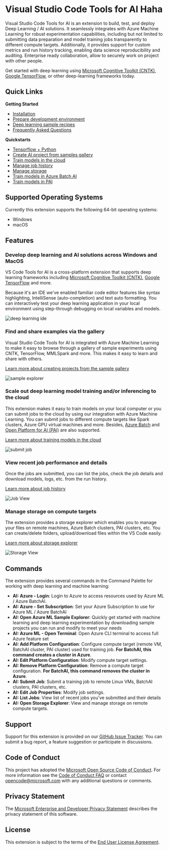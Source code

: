 # Visual Studio Code Tools for AI Haha
Visual Studio Code Tools for AI is an extension to build, test, and deploy Deep Learning / AI solutions. It seamlessly integrates with Azure Machine Learning for robust experimentation capabilities, including but not limited to submitting data preparation and model training jobs transparently to different compute targets. Additionally, it provides support for custom metrics and run history tracking, enabling data science reproducibility and auditing. Enterprise ready collaboration, allow to securely work on project with other people.

Get started with deep learning using [Microsoft Cognitive Toolkit (CNTK)](http://www.microsoft.com/en-us/cognitive-toolkit), [Google TensorFlow](https://www.tensorflow.org), or other deep-learning frameworks today.  

## Quick Links

**Getting Started**

- [Installation](/docs/installation.md)
- [Prepare development environment](/docs/prepare-localmachine.md)
- [Deep learning sample recipes](https://github.com/Microsoft/samples-for-ai)
- [Frequently Asked Questions](/docs/faq.md)

**Quickstarts**

- [Tensorflow + Python](/docs/tensorflow-local.md)
- [Create AI project from samples gallery](/docs/quickstart-00-project-from-azuremachinelearning-gallery.md)
- [Train models in the cloud](/docs/quickstart-01-submitting-training-jobs.md)
- [Manage job history](/docs/quickstart-02-job-view.md)
- [Manage storage](/docs/quickstart-03-storage-explorer.md)
- [Train models in Azure Batch AI](/docs/quickstart-04-train-azure-batchai.md) 
- [Train models in PAI](/docs/quickstart-05-pai.md) 

## Supported Operating Systems
Currently this extension supports the following 64-bit operating systems:
- Windows
- macOS

## Features

### Develop deep learning and AI solutions across Windows and MacOS
VS Code Tools for AI is a cross-platform extension that supports deep learning frameworks including [Microsoft Cognitive Toolkit (CNTK)](http://www.microsoft.com/en-us/cognitive-toolkit), [Google TensorFlow](https://www.tensorflow.org) and more.  

Because it's an IDE we've enabled familiar code editor features like syntax highlighting, IntelliSense (auto-completion) and text auto formatting. You can interactively test your deep learning application in your local environment using step-through debugging on local variables and models. 

![deep learning ide](/docs/media/deeplearning-ide.png)

### Find and share examples via the gallery  
Visual Studio Code Tools for AI is integrated with Azure Machine Learning to make it easy to browse through a gallery of sample experiments using CNTK, TensorFlow, MMLSpark and more. This makes it easy to learn and share with others. 

[Learn more about creating projects from the sample gallery](/docs/quickstart-00-project-from-azuremachinelearning-gallery.md)

![sample explorer](/docs/media/aml-samples/sampleexplorer.png)

### Scale out deep learning model training and/or inferencing to the cloud
This extension makes it easy to train models on your local computer or you can submit jobs to the cloud by using our integration with Azure Machine Learning. You can submit jobs to different compute targets like Spark clusters, Azure GPU virtual machines and more. Besides, [Azure Batch](https://azure.microsoft.com/en-us/services/batch/) and [Open Platform for AI (PAI)](https://github.com/Microsoft/pai) are also supported.

[Learn more about training models in the cloud](/docs/quickstart-01-submitting-training-jobs.md)
 
![submit job](/docs/media/job/submit-target.png)

### View recent job performance and details
Once the jobs are submitted, you can list the jobs, check the job details and download models, logs, etc. from the run history.

[Learn more about job history](/docs/quickstart-02-job-view.md)

![Job View](/docs/media/job/job-view.png)

### Manage storage on compute targets
The extension provides a storage explorer which enables you to manage your files on remote machines, Azure Batch clusters, PAI clusters, etc. You can create/delete folders, upload/download files within the VS Code easily.

[Learn more about storage explorer](/docs/quickstart-03-storage-explorer.md)

![Storage View](/docs/media/storage/StorageExplorer.png)

## Commands
The extension provides several commands in the Command Palette for working with deep learning and machine learning:
- **AI: Azure - Login**:  Login to Azure to access resources used by Azure ML / Azure BatchAI.
- **AI: Azure - Set Subscription**:  Set your Azure Subscription to use for Azure ML / Azure BatchAI
- **AI: Open Azure ML Sample Explorer**: Quickly get started with machine learning and deep learning experimentation by downloading sample projects you can run and modify to meet your needs 
- **AI: Azure ML - Open Terminal**: Open Azure CLI terminal to access full Azure feature set
- **AI: Add Platform Configuration**: Configure compute target (remote VM, BatchAI cluster, PAI cluster) used for training job. **For BatchAI, this command creates a cluster in Azure**.
- **AI: Edit Platform Configuration**: Modify compute target settings.
- **AI: Remove Platform Configuration**: Remove a compute target configuration. **For BatchAI, this command removes the cluster in Azure**.
- **AI: Submit Job**: Submit a training job to remote Linux VMs, BatchAI clusters, PAI clusters, etc.
- **AI: Edit Job Properties**: Modify job settings.
- **AI: List Jobs**: View list of recent jobs you've submitted and their details
- **AI: Open Storage Explorer**: View and manage storage on remote compute targets.

## Support
Support for this extension is provided on our [GitHub Issue Tracker](http://github.com/Microsoft/vscode-tools-for-ai/issues). You can submit a bug report, a feature suggestion or participate in discussions.

## Code of Conduct
This project has adopted the [Microsoft Open Source Code of Conduct]. For more information see the [Code of Conduct FAQ] or contact [opencode@microsoft.com] with any additional questions or comments.

## Privacy Statement
The [Microsoft Enterprise and Developer Privacy Statement] describes the privacy statement of this software.

## License
This extension is subject to the terms of the [End User License Agreement]. 

[Microsoft Enterprise and Developer Privacy Statement]:https://go.microsoft.com/fwlink/?LinkId=786907&lang=en7
[Microsoft Open Source Code of Conduct]:https://opensource.microsoft.com/codeofconduct/
[Code of Conduct FAQ]:https://opensource.microsoft.com/codeofconduct/faq/
[opencode@microsoft.com]:mailto:opencode@microsoft.com
[End User License Agreement]:https://www.visualstudio.com/license-terms/mlt552233/
